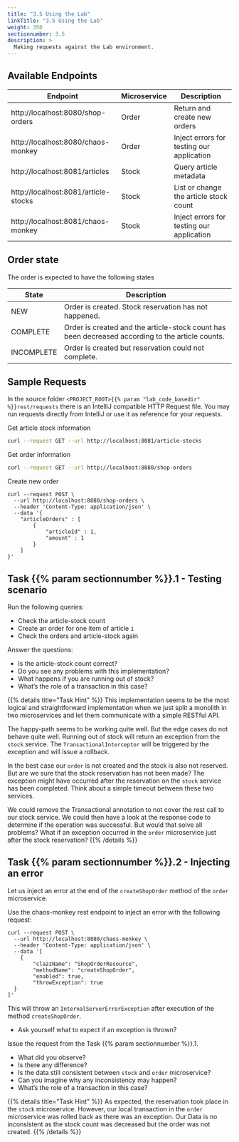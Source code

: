 ```yaml
---
title: "3.5 Using the Lab"
linkTitle: "3.5 Using the Lab"
weight: 350
sectionnumber: 3.5
description: >
  Making requests against the Lab environment.
---
```



## Available Endpoints

Endpoint                             |    Microservice    | Description
-------------------------------------|--------------------|--------------------------------
http://localhost:8080/shop-orders    | Order  | Return and create new orders
http://localhost:8080/chaos-monkey   | Order  | Inject errors for testing our application
http://localhost:8081/articles       | Stock  | Query article metadata
http://localhost:8081/article-stocks | Stock  | List or change the article stock count
http://localhost:8081/chaos-monkey   | Stock  | Inject errors for testing our application


## Order state

The order is expected to have the following states

State         | Description
--------------|-------------------
NEW           | Order is created. Stock reservation has not happened.
COMPLETE      | Order is created and the article-stock count has been decreased according to the article counts.
INCOMPLETE    | Order is created but reservation could not complete.


## Sample Requests

In the source folder `<PROJECT_ROOT>{{% param "lab_code_basedir" %}}rest/requests` there is an IntelliJ compatible
HTTP Request file. You may run requests directly from IntelliJ or use it as reference for your requests.


Get article stock information
```bash
curl --request GET --url http://localhost:8081/article-stocks
```

Get order information
```bash
curl --request GET --url http://localhost:8080/shop-orders
```

Create new order
```
curl --request POST \
  --url http://localhost:8080/shop-orders \
  --header 'Content-Type: application/json' \
  --data '{
    "articleOrders" : [
        {
            "articleId" : 1,
            "amount" : 1
        }
    ]
}'
```


## Task {{% param sectionnumber %}}.1 - Testing scenario

Run the following queries:

* Check the article-stock count
* Create an order for one item of article `1`
* Check the orders and article-stock again

Answer the questions:

* Is the article-stock count correct?
* Do you see any problems with this implementation?
* What happens if you are running out of stock?
* What’s the role of a transaction in this case?


{{% details title="Task Hint" %}}
This implementation seems to be the most logical and straightforward implementation when we just split a monolith in two
microservices and let them communicate with a simple RESTful API.

The happy-path seems to be working quite well. But the edge cases do not behave quite well. Running out of stock will return
an exception from the `stock` service. The `TransactionalInterceptor` will be triggered by the exception and will issue a rollback.

In the best case our `order` is not created and the stock is also not reserved. But are we sure that the stock reservation has not been
made? The exception might have occurred after the reservation on the `stock` service has been completed. Think about a simple timeout
between these two services.

We could remove the Transactional annotation to not cover the rest call to our stock service. We could then have a look at the response code
to determine if the operation was successful. But would that solve all problems? What if an exception occurred in the `order` microservice
just after the stock reservation?
{{% /details %}}


## Task {{% param sectionnumber %}}.2 - Injecting an error

Let us inject an error at the end of the `createShopOrder` method of the `order` microservice.

Use the chaos-monkey rest endpoint to inject an error with the following request:
```
curl --request POST \
  --url http://localhost:8080/chaos-monkey \
  --header 'Content-Type: application/json' \
  --data '[
    {
        "clazzName": "ShopOrderResource",
        "methodName": "createShopOrder",
        "enabled": true,
        "throwException": true
  }
]'
```

This will throw an `InternalServerErrorException` after execution of the method `createShopOrder`.

* Ask yourself what to expect if an exception is thrown?

Issue the request from the Task {{% param sectionnumber %}}.1.

* What did you observe?
* Is there any difference?
* Is the data still consistent between `stock` and `order` microservice?
* Can you imagine why any inconsistency may happen?
* What’s the role of a transaction in this case?

{{% details title="Task Hint" %}}
As expected, the reservation took place in the `stock` microservice. However, our local transaction in the `order` microservice was
rolled back as there was an exception. Our Data is no inconsistent as the stock count was decreased but the order was not created.
{{% /details %}}
